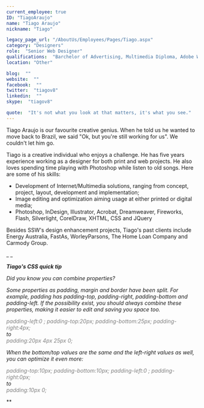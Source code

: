 ```yaml
---
current_employee: true
ID: "TiagoAraujo"
name: "Tiago Araujo"
nickname: "Tiago"

legacy_page_url: "/AboutUs/Employees/Pages/Tiago.aspx"
category: "Designers"
role:  "Senior Web Designer"
qualifications:  "Barchelor of Advertising, Multimedia Diploma, Adobe Web Softwares Certificate, Desktop Publish Certificate, Photography Certificate"
location: "Other"

blog:  ""
website:  ""
facebook:  ""
twitter:  "tiagov8"
linkedin:  ""
skype:  "tiagov8"

quote:  "It's not what you look at that matters, it's what you see."
---
```



  

Tiago Araujo is our favourite creative genius. When he told us he wanted to move back to Brazil, we said "Ok, but you're still working for us". We couldn't let him go.  

 Tiago is a creative individual who enjoys a challenge. He has five years experience working as a designer for both print and web projects. He also loves spending time playing with Photoshop while listen to old songs. Here are some of his skills:

*   Development of Internet/Multimedia solutions, ranging from concept, project, layout, development and implementation; 
*   Image editing and optimization aiming usage at either printed or digital media; 
*   Photoshop, InDesign, Illustrator, Acrobat, Dreamweaver, Fireworks, Flash, Silverlight, CorelDraw, XHTML, CSS and JQuery 


Besides SSW's design enhancement projects, Tiago's past clients include Energy Australia, FastAs, WorleyParsons, The Home Loan Company and Carmody Group.

_ _

***Tiago's CSS quick tip***

*Did you know you can combine properties?*

*Some properties as padding, margin and border have been split. For example, padding has padding-top, padding-right, padding-bottom and padding-left. If the possibility exist, you should always combine these properties, making it easier to edit and saving you space too.*

*<font color="#808080">padding-left:0 ;  padding-top:20px;  padding-bottom:25px;  padding-right:4px;</font>  
to  
<font color="#808080">padding:20px 4px 25px 0;</font>*

*When the bottom/top values are the same and the left-right values as well, you can optimize it even more:*

*<font color="#808080">padding-top:10px;  padding-bottom:10px;  padding-left:0 ;  padding-right:0px;</font>  
to  
<font color="#808080">padding:10px 0;</font>*

**
